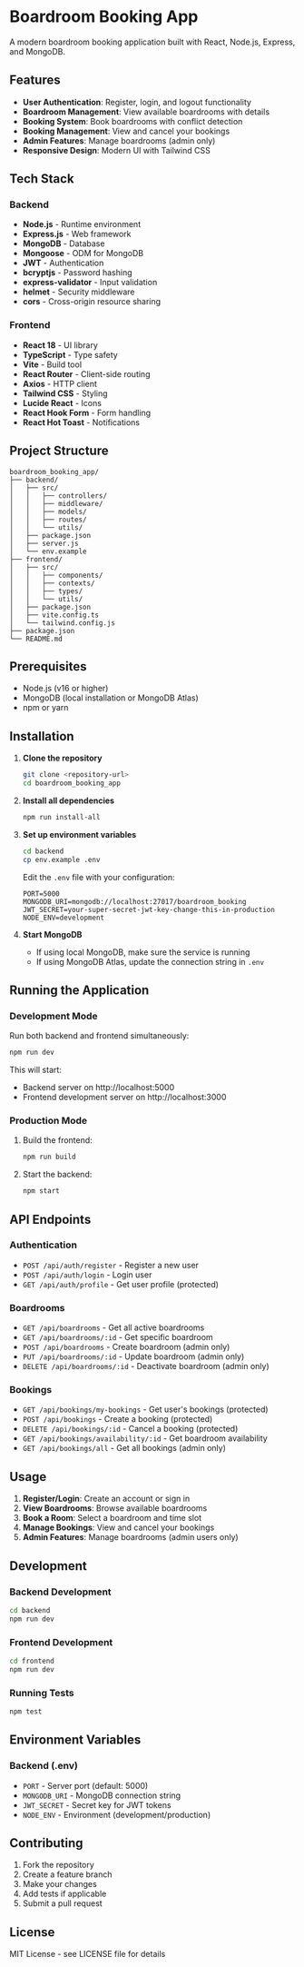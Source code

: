 # Boardroom Booking App

A modern boardroom booking application built with React, Node.js, Express, and MongoDB.

## Features

- **User Authentication**: Register, login, and logout functionality
- **Boardroom Management**: View available boardrooms with details
- **Booking System**: Book boardrooms with conflict detection
- **Booking Management**: View and cancel your bookings
- **Admin Features**: Manage boardrooms (admin only)
- **Responsive Design**: Modern UI with Tailwind CSS

## Tech Stack

### Backend
- **Node.js** - Runtime environment
- **Express.js** - Web framework
- **MongoDB** - Database
- **Mongoose** - ODM for MongoDB
- **JWT** - Authentication
- **bcryptjs** - Password hashing
- **express-validator** - Input validation
- **helmet** - Security middleware
- **cors** - Cross-origin resource sharing

### Frontend
- **React 18** - UI library
- **TypeScript** - Type safety
- **Vite** - Build tool
- **React Router** - Client-side routing
- **Axios** - HTTP client
- **Tailwind CSS** - Styling
- **Lucide React** - Icons
- **React Hook Form** - Form handling
- **React Hot Toast** - Notifications

## Project Structure

```
boardroom_booking_app/
├── backend/
│   ├── src/
│   │   ├── controllers/
│   │   ├── middleware/
│   │   ├── models/
│   │   ├── routes/
│   │   └── utils/
│   ├── package.json
│   ├── server.js
│   └── env.example
├── frontend/
│   ├── src/
│   │   ├── components/
│   │   ├── contexts/
│   │   ├── types/
│   │   └── utils/
│   ├── package.json
│   ├── vite.config.ts
│   └── tailwind.config.js
├── package.json
└── README.md
```

## Prerequisites

- Node.js (v16 or higher)
- MongoDB (local installation or MongoDB Atlas)
- npm or yarn

## Installation

1. **Clone the repository**
   ```bash
   git clone <repository-url>
   cd boardroom_booking_app
   ```

2. **Install all dependencies**
   ```bash
   npm run install-all
   ```

3. **Set up environment variables**
   ```bash
   cd backend
   cp env.example .env
   ```
   
   Edit the `.env` file with your configuration:
   ```env
   PORT=5000
   MONGODB_URI=mongodb://localhost:27017/boardroom_booking
   JWT_SECRET=your-super-secret-jwt-key-change-this-in-production
   NODE_ENV=development
   ```

4. **Start MongoDB**
   - If using local MongoDB, make sure the service is running
   - If using MongoDB Atlas, update the connection string in `.env`

## Running the Application

### Development Mode
Run both backend and frontend simultaneously:
```bash
npm run dev
```

This will start:
- Backend server on http://localhost:5000
- Frontend development server on http://localhost:3000

### Production Mode
1. Build the frontend:
   ```bash
   npm run build
   ```

2. Start the backend:
   ```bash
   npm start
   ```

## API Endpoints

### Authentication
- `POST /api/auth/register` - Register a new user
- `POST /api/auth/login` - Login user
- `GET /api/auth/profile` - Get user profile (protected)

### Boardrooms
- `GET /api/boardrooms` - Get all active boardrooms
- `GET /api/boardrooms/:id` - Get specific boardroom
- `POST /api/boardrooms` - Create boardroom (admin only)
- `PUT /api/boardrooms/:id` - Update boardroom (admin only)
- `DELETE /api/boardrooms/:id` - Deactivate boardroom (admin only)

### Bookings
- `GET /api/bookings/my-bookings` - Get user's bookings (protected)
- `POST /api/bookings` - Create a booking (protected)
- `DELETE /api/bookings/:id` - Cancel a booking (protected)
- `GET /api/bookings/availability/:id` - Get boardroom availability
- `GET /api/bookings/all` - Get all bookings (admin only)

## Usage

1. **Register/Login**: Create an account or sign in
2. **View Boardrooms**: Browse available boardrooms
3. **Book a Room**: Select a boardroom and time slot
4. **Manage Bookings**: View and cancel your bookings
5. **Admin Features**: Manage boardrooms (admin users only)

## Development

### Backend Development
```bash
cd backend
npm run dev
```

### Frontend Development
```bash
cd frontend
npm run dev
```

### Running Tests
```bash
npm test
```

## Environment Variables

### Backend (.env)
- `PORT` - Server port (default: 5000)
- `MONGODB_URI` - MongoDB connection string
- `JWT_SECRET` - Secret key for JWT tokens
- `NODE_ENV` - Environment (development/production)

## Contributing

1. Fork the repository
2. Create a feature branch
3. Make your changes
4. Add tests if applicable
5. Submit a pull request

## License

MIT License - see LICENSE file for details 